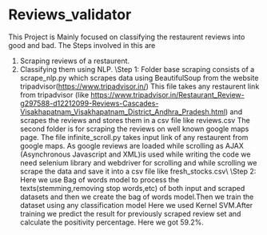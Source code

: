 # Reviews_validator
This Project is Mainly focused on classifying the restaurent reviews into good and bad.
The Steps involved in this are
1) Scraping reviews of a restaurent.
2) Classifying them using NLP.
\Step 1: Folder base scraping consists of a scrape_nlp.py which scrapes data using BeautifulSoup from the website tripadvisor(https://www.tripadvisor.in/)
This file takes any restaurent link from tripadvisor (like https://www.tripadvisor.in/Restaurant_Review-g297588-d12212099-Reviews-Cascades-Visakhapatnam_Visakhapatnam_District_Andhra_Pradesh.html) and scrapes the reviews and stores them in a csv file like reviews.csv
The second folder is for scraping the reviews on well known google maps page. The file infinite_scroll.py takes input link of any restaurent from google maps.
As google reviews are loaded while scrolling as AJAX (Asynchronous Javascript and XML)is used while writing the code we need selenium library and webdriver for scrolling 
and while scrolling we scrape the data and save it into a csv file like fresh_stocks.csv\\
\Step 2: Here we use Bag of words model to process the texts(stemming,removing stop words,etc) of both input and scraped datasets and then we create the bag of words model.Then we train the dataset using any classification model Here we used Kernel SVM.After training we predict the result for previously scraped review set and calculate the positivity percentage.
Here we got 59.2%.
